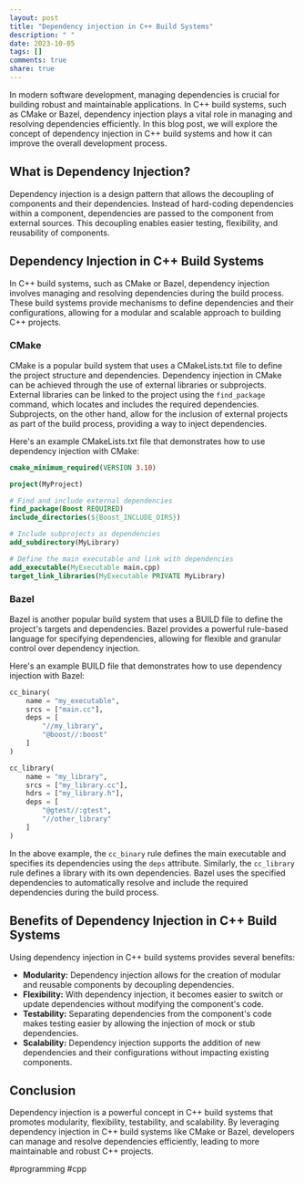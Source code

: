 ```yaml
---
layout: post
title: "Dependency injection in C++ Build Systems"
description: " "
date: 2023-10-05
tags: []
comments: true
share: true
---
```


In modern software development, managing dependencies is crucial for building robust and maintainable applications. In C++ build systems, such as CMake or Bazel, dependency injection plays a vital role in managing and resolving dependencies efficiently. In this blog post, we will explore the concept of dependency injection in C++ build systems and how it can improve the overall development process.

## What is Dependency Injection?

Dependency injection is a design pattern that allows the decoupling of components and their dependencies. Instead of hard-coding dependencies within a component, dependencies are passed to the component from external sources. This decoupling enables easier testing, flexibility, and reusability of components.

## Dependency Injection in C++ Build Systems

In C++ build systems, such as CMake or Bazel, dependency injection involves managing and resolving dependencies during the build process. These build systems provide mechanisms to define dependencies and their configurations, allowing for a modular and scalable approach to building C++ projects.

### CMake

CMake is a popular build system that uses a CMakeLists.txt file to define the project structure and dependencies. Dependency injection in CMake can be achieved through the use of external libraries or subprojects. External libraries can be linked to the project using the `find_package` command, which locates and includes the required dependencies. Subprojects, on the other hand, allow for the inclusion of external projects as part of the build process, providing a way to inject dependencies.

Here's an example CMakeLists.txt file that demonstrates how to use dependency injection with CMake:

```cmake
cmake_minimum_required(VERSION 3.10)

project(MyProject)

# Find and include external dependencies
find_package(Boost REQUIRED)
include_directories(${Boost_INCLUDE_DIRS})

# Include subprojects as dependencies
add_subdirectory(MyLibrary)

# Define the main executable and link with dependencies
add_executable(MyExecutable main.cpp)
target_link_libraries(MyExecutable PRIVATE MyLibrary)
```

### Bazel

Bazel is another popular build system that uses a BUILD file to define the project's targets and dependencies. Bazel provides a powerful rule-based language for specifying dependencies, allowing for flexible and granular control over dependency injection.

Here's an example BUILD file that demonstrates how to use dependency injection with Bazel:

```python
cc_binary(
    name = "my_executable",
    srcs = ["main.cc"],
    deps = [
        "//my_library",
        "@boost//:boost"
    ]
)

cc_library(
    name = "my_library",
    srcs = ["my_library.cc"],
    hdrs = ["my_library.h"],
    deps = [
        "@gtest//:gtest",
        "//other_library"
    ]
)
```

In the above example, the `cc_binary` rule defines the main executable and specifies its dependencies using the `deps` attribute. Similarly, the `cc_library` rule defines a library with its own dependencies. Bazel uses the specified dependencies to automatically resolve and include the required dependencies during the build process.

## Benefits of Dependency Injection in C++ Build Systems

Using dependency injection in C++ build systems provides several benefits:

- **Modularity:** Dependency injection allows for the creation of modular and reusable components by decoupling dependencies.
- **Flexibility:** With dependency injection, it becomes easier to switch or update dependencies without modifying the component's code.
- **Testability:** Separating dependencies from the component's code makes testing easier by allowing the injection of mock or stub dependencies.
- **Scalability:** Dependency injection supports the addition of new dependencies and their configurations without impacting existing components.

## Conclusion

Dependency injection is a powerful concept in C++ build systems that promotes modularity, flexibility, testability, and scalability. By leveraging dependency injection in C++ build systems like CMake or Bazel, developers can manage and resolve dependencies efficiently, leading to more maintainable and robust C++ projects.

#programming #cpp